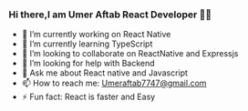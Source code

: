 ### Hi there,I am Umer Aftab React Developer 👋😄 



- 🔭 I’m currently working on React Native
- 🌱 I’m currently learning TypeScript
- 👯 I’m looking to collaborate on ReactNative and Expressjs
- 🤔 I’m looking for help with Backend
- 💬 Ask me about React native and Javascript
- 📫 How to reach me: Umeraftab7747@gmail.com
- ⚡ Fun fact: React is faster and Easy

